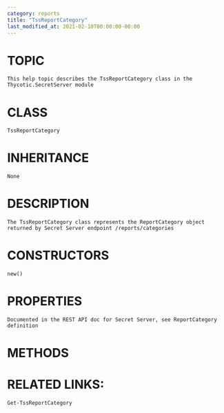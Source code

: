 ```yaml
---
category: reports
title: "TssReportCategory"
last_modified_at: 2021-02-10T00:00:00-00:00
---
```


# TOPIC
    This help topic describes the TssReportCategory class in the Thycotic.SecretServer module

# CLASS
    TssReportCategory

# INHERITANCE
    None

# DESCRIPTION
    The TssReportCategory class represents the ReportCategory object returned by Secret Server endpoint /reports/categories

# CONSTRUCTORS
    new()

# PROPERTIES
    Documented in the REST API doc for Secret Server, see ReportCategory definition

# METHODS

# RELATED LINKS:
    Get-TssReportCategory